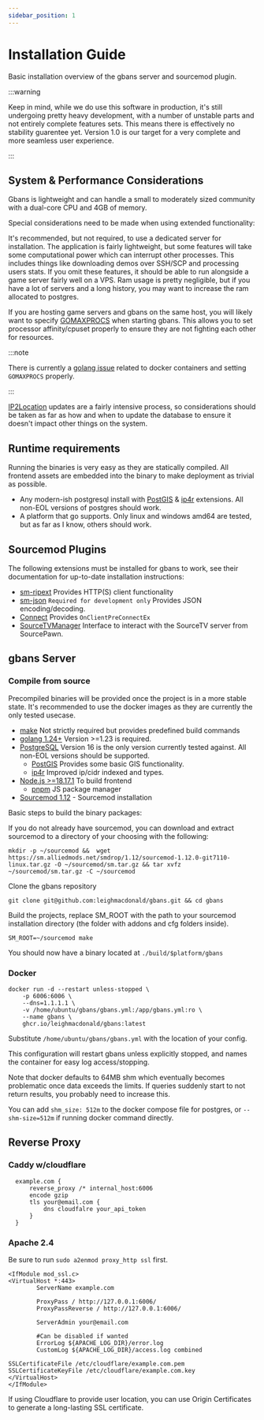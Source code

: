 ```yaml
---
sidebar_position: 1
---
```


# Installation Guide

Basic installation overview of the gbans server and sourcemod plugin.

:::warning

Keep in mind, while we do use this software in production, it's still undergoing pretty heavy development, with a 
number of unstable parts and not entirely complete features sets. This means there is effectively no stability 
guarentee yet. Version 1.0 is our target for a very complete and more seamless user experience.

:::

## System & Performance Considerations

Gbans is lightweight and can handle a small to moderately sized community with a dual-core CPU and 4GB of memory.

Special considerations need to be made when using extended functionality:

It's recommended, but not required, to use a dedicated server for installation. The application is fairly lightweight,
but some features
will take some computational power which can interrupt other processes. This includes things like downloading demos
over SSH/SCP and processing users stats. If you omit these features, it should be able to run alongside a game server
fairly
well on a VPS. Ram usage is pretty negligible, but if you have a lot of servers and a long history, you may want to
increase the ram allocated to postgres.

If you are hosting game servers and gbans on the same host, you will likely want to
specify [GOMAXPROCS](https://pkg.go.dev/runtime#hdr-Environment_Variables)
when starting gbans. This allows you to set processor affinity/cpuset properly to ensure they are not fighting each other
for resources. 

:::note

There is currently a [golang issue](https://github.com/golang/go/issues/33803) related to docker containers
and setting `GOMAXPROCS` properly.

:::

[IP2Location](https://lite.ip2location.com/) updates are a fairly intensive process, so considerations should be taken as far as how and when to update
the database
to ensure it doesn't impact other things on the system.

## Runtime requirements

Running the binaries is very easy as they are statically compiled. All frontend assets are embedded into the binary
to make deployment as trivial as possible.

- Any modern-ish postgresql install with [PostGIS](https://postgis.net/) & [ip4r](https://github.com/RhodiumToad/ip4r)
  extensions. All non-EOL versions of postgres should work.
- A platform that go supports. Only linux and windows amd64 are tested, but as far as I know, others should work.

## Sourcemod Plugins

The following extensions must be installed for gbans to work, see their documentation for up-to-date installation
instructions:

- [sm-ripext](https://github.com/ErikMinekus/sm-ripext) Provides HTTP(S) client functionality
- [sm-json](https://github.com/clugg/sm-json) `Required for development only` Provides JSON encoding/decoding.
- [Connect](https://github.com/asherkin/connect) Provides `OnClientPreConnectEx`
- [SourceTVManager](https://github.com/peace-maker/sourcetvmanager) Interface to interact with the SourceTV server from
  SourcePawn.

## gbans Server

### Compile from source

Precompiled binaries will be provided once the project is in a more stable state. It's recommended to use the docker
images as they are currently the only tested usecase.

- [make](https://www.gnu.org/software/make/) Not strictly required but provides predefined build commands
- [golang 1.24+](https://golang.org/) Version >=1.23 is required.
- [PostgreSQL](https://www.postgresql.org/) Version 16 is the only version currently tested against. All non-EOL
  versions should be supported.
    - [PostGIS](https://postgis.net/) Provides some basic GIS functionality.
    - [ip4r](https://github.com/RhodiumToad/ip4r) Improved ip/cidr indexed and types.
- [Node.js >=18.17.1](https://nodejs.org/en/) To build frontend
    - [pnpm](https://pnpm.io/) JS package manager
- [Sourcemod 1.12](https://www.sourcemod.net/) - Sourcemod installation

Basic steps to build the binary packages:

If you do not already have sourcemod, you can download and extract sourcemod to a directory of your choosing with the
following:

```shell
mkdir -p ~/sourcemod &&  wget https://sm.alliedmods.net/smdrop/1.12/sourcemod-1.12.0-git7110-linux.tar.gz -O ~/sourcemod/sm.tar.gz && tar xvfz ~/sourcemod/sm.tar.gz -C ~/sourcemod
```

Clone the gbans repository

```shell
git clone git@github.com:leighmacdonald/gbans.git && cd gbans
````

Build the projects, replace SM_ROOT with the path to your sourcemod installation directory (the folder with addons and
cfg folders inside).

```shell
SM_ROOT=~/sourcemod make 
````

You should now have a binary located at `./build/$platform/gbans`

### Docker

```shell
docker run -d --restart unless-stopped \
    -p 6006:6006 \
    --dns=1.1.1.1 \
    -v /home/ubuntu/gbans/gbans.yml:/app/gbans.yml:ro \
    --name gbans \
    ghcr.io/leighmacdonald/gbans:latest
```

Substitute `/home/ubuntu/gbans/gbans.yml` with the location of your config.

This configuration will restart gbans unless explicitly stopped, and names the container for easy log access/stopping.

Note that docker defaults to 64MB shm which eventually becomes problematic once data exceeds the limits. If queries
suddenly start to not return results, you probably need to increase this.

You can add `shm_size: 512m` to the docker compose file for postgres, or `--shm-size=512m` if running docker command
directly.

## Reverse Proxy

### Caddy w/cloudflare

```
  example.com {
      reverse_proxy /* internal_host:6006
      encode gzip
      tls your@email.com {
          dns cloudfalre your_api_token
      }
  }
```

### Apache 2.4

Be sure to run `sudo a2enmod proxy_http ssl` first.

```
<IfModule mod_ssl.c>
<VirtualHost *:443>
        ServerName example.com

        ProxyPass / http://127.0.0.1:6006/
        ProxyPassReverse / http://127.0.0.1:6006/

        ServerAdmin your@email.com

        #Can be disabled if wanted
        ErrorLog ${APACHE_LOG_DIR}/error.log
        CustomLog ${APACHE_LOG_DIR}/access.log combined
        
SSLCertificateFile /etc/cloudflare/example.com.pem
SSLCertificateKeyFile /etc/cloudflare/example.com.key
</VirtualHost>
</IfModule>
```

If using Cloudflare to provide user location, you can use Origin Certificates to generate a long-lasting SSL
certificate.
